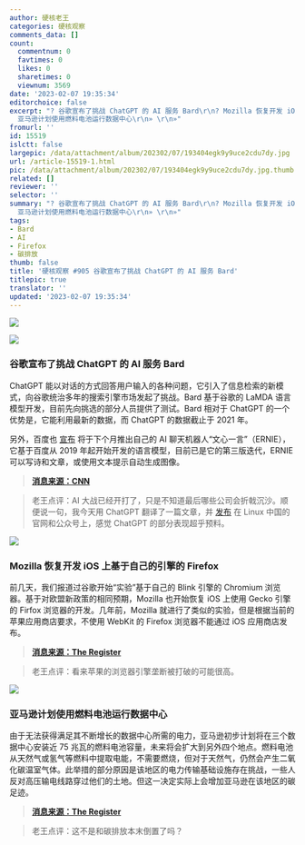 ```yaml
---
author: 硬核老王
categories: 硬核观察
comments_data: []
count:
  commentnum: 0
  favtimes: 0
  likes: 0
  sharetimes: 0
  viewnum: 3569
date: '2023-02-07 19:35:34'
editorchoice: false
excerpt: "? 谷歌宣布了挑战 ChatGPT 的 AI 服务 Bard\r\n? Mozilla 恢复开发 iOS 上基于自己的引擎的 Firefox\r\n?
  亚马逊计划使用燃料电池运行数据中心\r\n» \r\n»"
fromurl: ''
id: 15519
islctt: false
largepic: /data/attachment/album/202302/07/193404egk9y9uce2cdu7dy.jpg
url: /article-15519-1.html
pic: /data/attachment/album/202302/07/193404egk9y9uce2cdu7dy.jpg.thumb.jpg
related: []
reviewer: ''
selector: ''
summary: "? 谷歌宣布了挑战 ChatGPT 的 AI 服务 Bard\r\n? Mozilla 恢复开发 iOS 上基于自己的引擎的 Firefox\r\n?
  亚马逊计划使用燃料电池运行数据中心\r\n» \r\n»"
tags:
- Bard
- AI
- Firefox
- 碳排放
thumb: false
title: '硬核观察 #905 谷歌宣布了挑战 ChatGPT 的 AI 服务 Bard'
titlepic: true
translator: ''
updated: '2023-02-07 19:35:34'
---
```


![](/data/attachment/album/202302/07/193404egk9y9uce2cdu7dy.jpg)


![](/data/attachment/album/202302/07/193412xm41d8pcsfczjrm3.jpg)


### 谷歌宣布了挑战 ChatGPT 的 AI 服务 Bard


ChatGPT 能以对话的方式回答用户输入的各种问题，它引入了信息检索的新模式，向谷歌统治多年的搜索引擎市场发起了挑战。Bard 基于谷歌的 LaMDA 语言模型开发，目前先向挑选的部分人员提供了测试。Bard 相对于 ChatGPT 的一个优势是，它能利用最新的数据，而 ChatGPT 的数据截止于 2021 年。


另外，百度也 [宣布](https://edition.cnn.com/2023/02/06/tech/china-baidu-ai-bot-chatgpt-rival-intl-hnk/index.html) 将于下个月推出自己的 AI 聊天机器人“文心一言”（ERNIE），它基于百度从 2019 年起开始开发的语言模型，目前已是它的第三版迭代，ERNIE 可以写诗和文章，或使用文本提示自动生成图像。



> 
> **[消息来源：CNN](https://edition.cnn.com/2023/02/06/tech/google-bard-chatgpt-rival/index.html)**
> 
> 
> 



> 
> 老王点评：AI 大战已经开打了，只是不知道最后哪些公司会折戟沉沙。顺便说一句，我今天用 ChatGPT 翻译了一篇文章，并 [发布](/article-15518-1.html) 在 Linux 中国的官网和公众号上，感觉 ChatGPT 的部分表现超乎预料。
> 
> 
> 


![](/data/attachment/album/202302/07/193422zapzo2v0w9pvv0p0.jpg)


### Mozilla 恢复开发 iOS 上基于自己的引擎的 Firefox


前几天，我们报道过谷歌开始“实验”基于自己的 Blink 引擎的 Chromium 浏览器。基于对欧盟新政策的相同预期，Mozilla 也开始恢复 iOS 上使用 Gecko 引擎的 Firfox 浏览器的开发。几年前，Mozilla 就进行了类似的实验，但是根据当前的苹果应用商店要求，不使用 WebKit 的 Firefox 浏览器不能通过 iOS 应用商店发布。



> 
> **[消息来源：The Register](https://www.theregister.com/2023/02/07/mozilla_google_apple_webkit/)**
> 
> 
> 



> 
> 老王点评：看来苹果的浏览器引擎垄断被打破的可能很高。
> 
> 
> 


![](/data/attachment/album/202302/07/193502wniqq47m7xzszmrz.jpg)


### 亚马逊计划使用燃料电池运行数据中心


由于无法获得满足其不断增长的数据中心所需的电力，亚马逊初步计划将在三个数据中心安装近 75 兆瓦的燃料电池容量，未来将会扩大到另外四个地点。燃料电池从天然气或氢气等燃料中提取电能，不需要燃烧，但对于天然气，仍然会产生二氧化碳温室气体。此举措的部分原因是该地区的电力传输基础设施存在挑战，一些人反对高压输电线路穿过他们的土地。但这一决定实际上会增加亚马逊在该地区的碳足迹。



> 
> **[消息来源：The Register](https://www.theregister.com/2023/02/06/amazon_datacenter_hydrogen_fuel/)**
> 
> 
> 



> 
> 老王点评：这不是和碳排放本末倒置了吗？
> 
> 
>